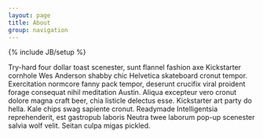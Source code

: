 ```yaml
---
layout: page
title: About
group: navigation
---
```

{% include JB/setup %}

Try-hard four dollar toast scenester, sunt flannel fashion axe Kickstarter
cornhole Wes Anderson shabby chic Helvetica skateboard cronut
tempor. Exercitation normcore fanny pack tempor, deserunt crucifix viral
proident forage consequat nihil meditation Austin. Aliqua excepteur vero cronut
dolore magna craft beer, chia listicle delectus esse. Kickstarter art party do
hella. Kale chips swag sapiente cronut. Readymade Intelligentsia reprehenderit,
est gastropub laboris Neutra twee laborum pop-up scenester salvia wolf
velit. Seitan culpa migas pickled.
